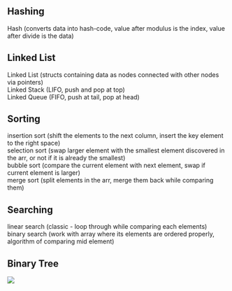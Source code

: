 ## Hashing
Hash (converts data into hash-code, value after modulus is the index, value after divide is the data)

## Linked List

Linked List (structs containing data as nodes connected with other nodes via pointers)  
Linked Stack (LIFO, push and pop at top)  
Linked Queue (FIFO, push at tail, pop at head)  

## Sorting

insertion sort (shift the elements to the next column, insert the key element to the right space)  
selection sort (swap larger element with the smallest element discovered in the arr, or not if it is already the smallest)  
bubble sort (compare the current element with next element, swap if current element is larger)  
merge sort (split elements in the arr, merge them back while comparing them)  

## Searching

linear search (classic - loop through while comparing each elements)  
binary search (work with array where its elements are ordered properly, algorithm of comparing mid element)  

## Binary Tree






<img src="https://t.bkit.co/w_686d773d576fa.gif" />
